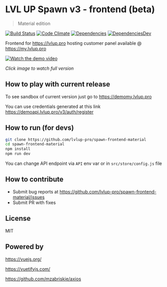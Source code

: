 # LVL UP Spawn v3 - frontend (beta)
> Material edition

[![Build Status](https://travis-ci.org/lvlup-pro/spawn-frontend-material.svg?branch=master)](https://travis-ci.org/lvlup-pro/spawn-frontend-material)
[![Code Climate](https://codeclimate.com/github/lvlup-pro/spawn-frontend-material/badges/gpa.svg)](https://codeclimate.com/github/lvlup-pro/spawn-frontend-material)
[![Dependencies](https://david-dm.org/lvlup-pro/spawn-frontend-material/status.svg)](https://david-dm.org/lvlup-pro/spawn-frontend-material)
[![DependenciesDev](https://david-dm.org/lvlup-pro/spawn-frontend-material/dev-status.svg)](https://david-dm.org/lvlup-pro/spawn-frontend-material?type=dev)

Frontend for https://lvlup.pro hosting customer panel available @ https://my.lvlup.pro 

[![Watch the demo video](https://systemz.pl/ext/github/spawn3-frontend.gif)](https://systemz.pl/ext/github/spawn3-frontend.mp4)

*Click image to watch full version*

## How to play with current release
 
To see sandbox of current version just go to https://demomy.lvlup.pro

You can use credentials generated at this link https://demoapi.lvlup.pro/v3/auth/register

## How to run (for devs)

``` bash
git clone https://github.com/lvlup-pro/spawn-frontend-material
cd spawn-frontend-material
npm install
npm run dev
```
You can change API endpoint via `API` env var or in `src/store/config.js` file

## How to contribute

- Submit bug reports at https://github.com/lvlup-pro/spawn-frontend-material/issues
- Submit PR with fixes 

## License

MIT

## Powered by

https://vuejs.org/

https://vuetifyjs.com/

https://github.com/mzabriskie/axios
